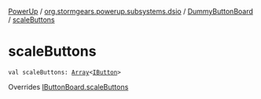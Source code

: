 [PowerUp](../../index.md) / [org.stormgears.powerup.subsystems.dsio](../index.md) / [DummyButtonBoard](index.md) / [scaleButtons](./scale-buttons.md)

# scaleButtons

`val scaleButtons: `[`Array`](https://kotlinlang.org/api/latest/jvm/stdlib/kotlin/-array/index.html)`<`[`IButton`](../../org.stormgears.utils.dsio/-i-button/index.md)`>`

Overrides [IButtonBoard.scaleButtons](../-i-button-board/scale-buttons.md)

